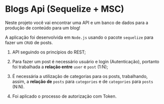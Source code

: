 # Blogs Api (Sequelize + MSC)
Neste projeto você vai encontrar uma API e um banco de dados para a produção de conteúdo para um blog! 

  A aplicação foi desenvolvida em `Node.js` usando o pacote `sequelize` para fazer um `CRUD` de posts.

  1. API seguindo os princípios do REST;
  
  2. Para fazer um post é necessário usuário e login (Autenticação), portanto foi trabalhada a **relação entre** `user` e `post` (1:N); 

  3. É necessária a utilização de categorias para os posts, trabalhando, assim, a **relação de** `posts` para `categories` e de `categories` para `posts` (N:N).
  
  4. Foi aplicado o processo de autorização com Token.
  
  
